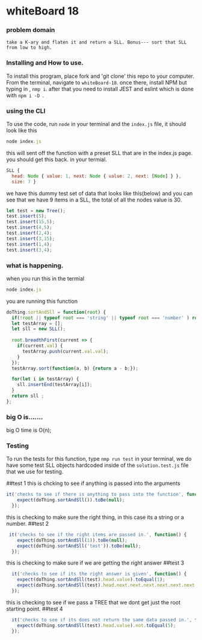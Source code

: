 
# whiteBoard 18

### problem domain

`take a K-ary and flaten it and return a SLL. Bonus--- sort that SLL from low to high.`

### Installing and How to use.

To install this program, place fork and 'git clone' this repo to your computer. From the terminal, navigate to  `whiteBoard-18`. once there, install NPM but typing in , `nmp i`. after that you need to install JEST and eslint which is done with `npm i -D `. 


### using the CLI 

To use the code, run `node` in your terminal and the `index.js` file, it should look like this
```javascript
node index.js 
```

this will sent off the function with a preset SLL that are in the index.js page. you should get this back. in your termial.

```javascript
SLL {
  head: Node { value: 1, next: Node { value: 2, next: [Node] } },
  size: 7 }
```
we have this dummy test set of data that looks like this(below) and you can see that we have 9 items in a SLL, the total of all the nodes value is 30.

```javascript
let test = new Tree();
test.insert(5);
test.insert(15,5);
test.insert(4,5);
test.insert(2,4); 
test.insert(3,15); 
test.insert(1,4); 
test.insert(3,4); 
```

### what is happening.
when you run this in the termial
```javascript
node index.js 
```

you are running this function 

```javascript
doThing.sortAndSll = function(root) {
  if(!root || typeof root === 'string' || typeof root === 'number' ) return null;
  let testArray = [];
  let sll = new SLL();
  
  root.breadthFirst(current => {
    if(current.val) {
      testArray.push(current.val.val);
    }
  });
  testArray.sort(function(a, b) {return a - b;});

  for(let i in testArray) {
    sll.insertEnd(testArray[i]);
  }
  return sll ;
};
```

### big O is.......
big O time is O(n);

### Testing

To run the tests for this function, type `nmp run test` in your terminal,
we do have some test SLL objects hardcoded inside of the `solution.test.js` file that we use for testing.

##test 1
this is chcking to see if anything is passed into the arguments
```javascript
it('checks to see if there is anything to pass into the function', function() {
    expect(doThing.sortAndSll()).toBe(null);
  });
  ```
this is checking to make sure the right thing, in this case its a string or a number.
##test 2
```javascript
 it('checks to see if the right items are passed in.', function() {
    expect(doThing.sortAndSll(1)).toBe(null);
    expect(doThing.sortAndSll('test')).toBe(null);
  });
  ```
this is checking to make sure if we are getting the right answer
  ##test 3
```javascript
  it('checks to see if its the right answer is given', function() {
    expect(doThing.sortAndSll(test).head.value).toEqual(1);
    expect(doThing.sortAndSll(test).head.next.next.next.next.next.next.value).toEqual(15);
  });
  ```
this is checking to see if we pass a TREE that we dont get just the root starting point.
  ##test 4
```javascript
  it('checks to see if its does not return the same data passed in.', function() {
    expect(doThing.sortAndSll(test).head.value).not.toEqual(5);
  });
  ```